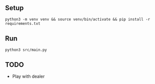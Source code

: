 ## Setup

`python3 -m venv venv && source venv/bin/activate && pip install -r requirements.txt`

## Run

`python3 src/main.py`

## TODO

- Play with dealer
